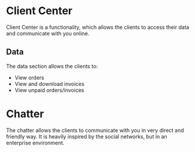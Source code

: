 # Client Center

Client Center is a functionality, which allows the clients to access their data and communicate with you online.

## Data

The data section allows the clients to:

* View orders
* View and download invoices
* View unpaid orders/invoices

# Chatter

The chatter allows the clients to communicate with you in very direct and friendly way.
It is heavily inspired by the social networks, but in an enterprise environment.
